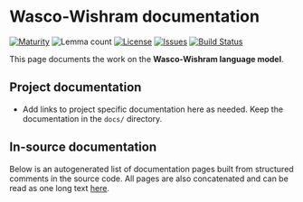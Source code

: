 # Wasco-Wishram documentation

[![Maturity](https://img.shields.io/endpoint?url=https%3A%2F%2Fraw.githubusercontent.com%2Fgiellalt%2Flang-wac%2Fgh-pages%2Fmaturity.json)](https://giellalt.github.io/MaturityClassification.html)
![Lemma count](https://img.shields.io/endpoint?url=https%3A%2F%2Fraw.githubusercontent.com%2Fgiellalt%2Flang-wac%2Fgh-pages%2Flemmacount.json)
[![License](https://img.shields.io/github/license/giellalt/lang-wac)](https://github.com/giellalt/lang-wac/blob/main/LICENSE)
[![Issues](https://img.shields.io/github/issues/giellalt/lang-wac)](https://github.com/giellalt/lang-wac/issues)
[![Build Status](https://builds.giellalt.org/api/badge/lang-wac?label=CI)](https://builds.giellalt.org/pipelines/lang-wac/builds/latest)

This page documents the work on the **Wasco-Wishram language model**. 

## Project documentation

* Add links to project specific documentation here as needed. Keep the documentation in the `docs/` directory.

## In-source documentation

Below is an autogenerated list of documentation pages built from structured comments in the source code. All pages are also concatenated and can be read as one long text [here](wac.md).
